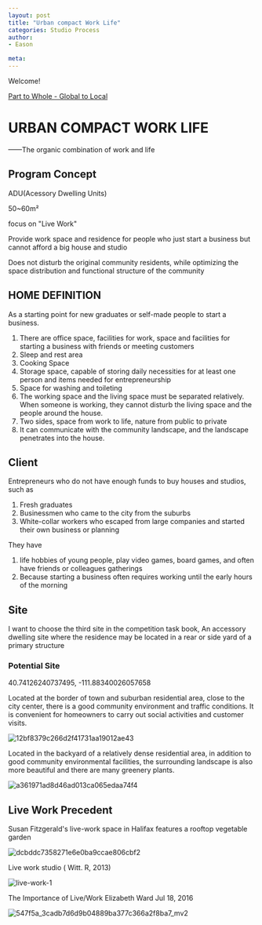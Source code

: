 ```yaml
---
layout: post
title: "Urban compact Work Life"
categories: Studio Process
author:
- Eason

meta:
---
```


Welcome!

[Part to Whole - Global to Local](http://keanmgc.github.io/2021fall3yr-studio/)

# URBAN COMPACT WORK LIFE
——The organic combination of work and life

## Program Concept
ADU(Acessory Dwelling Units)

50~60m²

focus on "Live Work"

Provide work space and residence for people who just start a business but cannot afford a big house and studio

Does not disturb the original community residents, while optimizing the space distribution and functional structure of the community

## HOME DEFINITION

As a starting point for new graduates or self-made people to start a business.

1. There are office space, facilities for work, space and facilities for starting a business with friends or meeting customers
2. Sleep and rest area
3. Cooking Space 
4. Storage space, capable of storing daily necessities for at least one person and items needed for entrepreneurship
5. Space for washing and toileting
6. The working space and the living space must be separated relatively. When someone is working, they cannot disturb the living space and the people around the house.
7. Two sides, space from work to life, nature from public to private
8. It can communicate with the community landscape, and the landscape penetrates into the house.

## Client

Entrepreneurs who do not have enough funds to buy houses and studios, such as

1. Fresh graduates
2. Businessmen who came to the city from the suburbs
3. White-collar workers who escaped from large companies and started their own business or planning

They have
1. life hobbies of young people, play video games, board games, and often have friends or colleagues gatherings
2. Because starting a business often requires working until the early hours of the morning

## Site
I want to choose the third site in the competition task book, An accessory dwelling site where the residence may be located in a rear or side yard of a primary structure

### Potential Site


40.74126240737495, -111.88340026057658

Located at the border of town and suburban residential area, close to the city center, there is a good community environment and traffic conditions. It is convenient for homeowners to carry out social activities and customer visits.

![12bf8379c266d2f41731aa19012ae43](https://user-images.githubusercontent.com/90549907/133080122-50223270-5c39-4815-8b93-759c0df622fc.png)

Located in the backyard of a relatively dense residential area, in addition to good community environmental facilities, the surrounding landscape is also more beautiful and there are many greenery plants.

![a361971ad8d46ad013ca065edaa74f4](https://user-images.githubusercontent.com/90549907/133080668-b64b0172-1f51-4a54-a1d0-80a8b6efc249.png)

## Live Work Precedent

Susan Fitzgerald's live-work space in Halifax features a rooftop vegetable garden

![dcbddc7358271e6e0ba9ccae806cbf2](https://user-images.githubusercontent.com/90549907/133081555-82865280-8114-4da2-a15d-5daee0054ab7.png)

Live work studio ( Witt. R, 2013)

![live-work-1](https://user-images.githubusercontent.com/90549907/133081703-6b853b16-9828-4b33-91e4-c7d56340c2b5.jpg)

The Importance of Live/Work Elizabeth Ward Jul 18, 2016

![547f5a_3cadb7d6d9b04889ba377c366a2f8ba7_mv2](https://user-images.githubusercontent.com/90549907/133081902-b2c4f451-837e-457f-8b5c-5919280e25f4.jpg)














